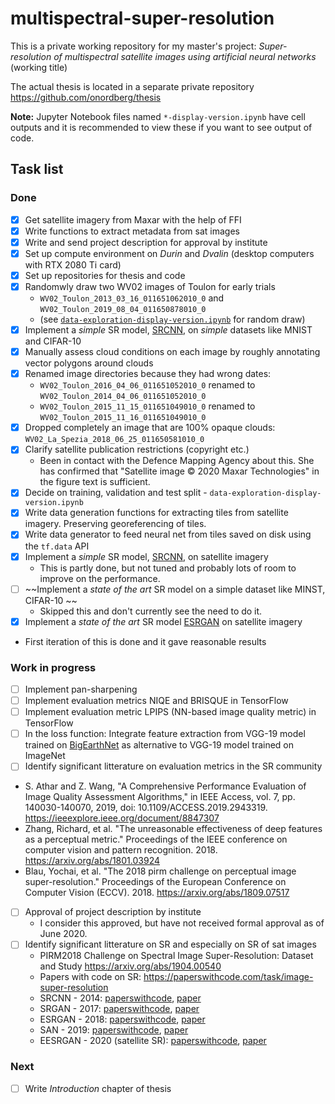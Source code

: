 # multispectral-super-resolution
This is a private working repository for my master's project: *Super-resolution of multispectral satellite images using artificial neural networks* (working title)

The actual thesis is located in a separate private repository https://github.com/onordberg/thesis

**Note:** Jupyter Notebook files named `*-display-version.ipynb` have cell outputs and it is recommended to view these if you want to see output of code.

## Task list

### Done
- [x] Get satellite imagery from Maxar with the help of FFI
- [x] Write functions to extract metadata from sat images
- [x] Write and send project description for approval by institute
- [x] Set up compute environment on *Durin* and *Dvalin* (desktop computers with RTX 2080 Ti card)
- [x] Set up repositories for thesis and code
- [x] Randomwly draw two WV02 images of Toulon for early trials
  - `WV02_Toulon_2013_03_16_011651062010_0` and `WV02_Toulon_2019_08_04_011650878010_0`
  - (see [`data-exploration-display-version.ipynb`](https://github.com/onordberg/multispectral-super-resolution/blob/master/data-exploration-display-version.ipynb) for random draw)
- [X] Implement a *simple* SR model, [SRCNN](https://arxiv.org/pdf/1501.00092v3.pdf), on *simple* datasets like MNIST and CIFAR-10
- [X] Manually assess cloud conditions on each image by roughly annotating vector polygons around clouds
- [X] Renamed image directories because they had wrong dates:
  - `WV02_Toulon_2016_04_06_011651052010_0` renamed to `WV02_Toulon_2014_04_06_011651052010_0`
  - `WV02_Toulon_2015_11_15_011651049010_0` renamed to `WV02_Toulon_2015_11_16_011651049010_0`
- [X] Dropped completely an image that are 100% opaque clouds: `WV02_La_Spezia_2018_06_25_011650581010_0`
- [X] Clarify satellite publication restrictions (copyright etc.)
  - Been in contact with the Defence Mapping Agency about this. She has confirmed that "Satellite image © 2020 Maxar Technologies" in the figure text is sufficient.
- [X] Decide on training, validation and test split - `data-exploration-display-version.ipynb`
- [X] Write data generation functions for extracting tiles from satellite imagery. Preserving georeferencing of tiles.
- [X] Write data generator to feed neural net from tiles saved on disk using the `tf.data` API
- [X] Implement a *simple* SR model, [SRCNN](https://arxiv.org/pdf/1501.00092v3.pdf), on satellite imagery
  - This is partly done, but not tuned and probably lots of room to improve on the performance.
- [ ] ~~Implement a *state of the art* SR model on a simple dataset like MINST, CIFAR-10 ~~
  - Skipped this and don't currently see the need to do it.
- [X] Implement a *state of the art* SR model [ESRGAN](https://arxiv.org/pdf/1809.00219v2.pdf) on satellite imagery
 - First iteration of this is done and it gave reasonable results

### Work in progress
- [ ] Implement pan-sharpening
- [ ] Implement evaluation metrics NIQE and BRISQUE in TensorFlow
- [ ] Implement evaluation metric LPIPS (NN-based image quality metric) in TensorFlow
- [ ] In the loss function: Integrate feature extraction from VGG-19 model trained on [BigEarthNet](https://gitlab.tubit.tu-berlin.de/rsim/bigearthnet-19-models) as alternative to VGG-19 model trained on ImageNet 
- [ ] Identify significant litterature on evaluation metrics in the SR community
 - S. Athar and Z. Wang, "A Comprehensive Performance Evaluation of Image Quality Assessment Algorithms," in IEEE Access, vol. 7, pp. 140030-140070, 2019, doi: 10.1109/ACCESS.2019.2943319. https://ieeexplore.ieee.org/document/8847307
 - Zhang, Richard, et al. "The unreasonable effectiveness of deep features as a perceptual metric." Proceedings of the IEEE conference on computer vision and pattern recognition. 2018. https://arxiv.org/abs/1801.03924
 - Blau, Yochai, et al. "The 2018 pirm challenge on perceptual image super-resolution." Proceedings of the European Conference on Computer Vision (ECCV). 2018. https://arxiv.org/abs/1809.07517
- [ ] Approval of project description by institute
  - I consider this approved, but have not received formal approval as of June 2020.
- [ ] Identify significant litterature on SR and especially on SR of sat images
  - PIRM2018 Challenge on Spectral Image Super-Resolution: Dataset and Study https://arxiv.org/abs/1904.00540
  - Papers with code on SR: https://paperswithcode.com/task/image-super-resolution
  - SRCNN - 2014: [paperswithcode](https://paperswithcode.com/paper/image-super-resolution-using-deep), [paper](https://arxiv.org/pdf/1501.00092v3.pdf)
  - SRGAN - 2017: [paperswithcode](https://paperswithcode.com/paper/photo-realistic-single-image-super-resolution), [paper](https://arxiv.org/pdf/1609.04802v5.pdf)
  - ESRGAN - 2018: [paperswithcode](https://paperswithcode.com/paper/esrgan-enhanced-super-resolution-generative), [paper](https://arxiv.org/pdf/1809.00219v2.pdf)
  - SAN - 2019: [paperswithcode](https://paperswithcode.com/paper/second-order-attention-network-for-single), [paper](http://openaccess.thecvf.com/content_CVPR_2019/papers/Dai_Second-Order_Attention_Network_for_Single_Image_Super-Resolution_CVPR_2019_paper.pdf)
  - EESRGAN - 2020 (satellite SR): [paperswithcode](https://paperswithcode.com/paper/small-object-detection-in-remote-sensing), [paper](https://arxiv.org/pdf/2003.09085v4.pdf)

### Next
- [ ] Write *Introduction* chapter of thesis
